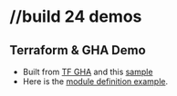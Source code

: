 # //build 24 demos
## Terraform & GHA  Demo
* Built from [TF GHA](https://github.com/hashicorp/setup-terraform) and this [sample](https://github.com/Azure-Samples/terraform-github-actions?tab=readme-ov-file) 
* Here is the [module definition example](./terraform/tfModuleExample.md).

